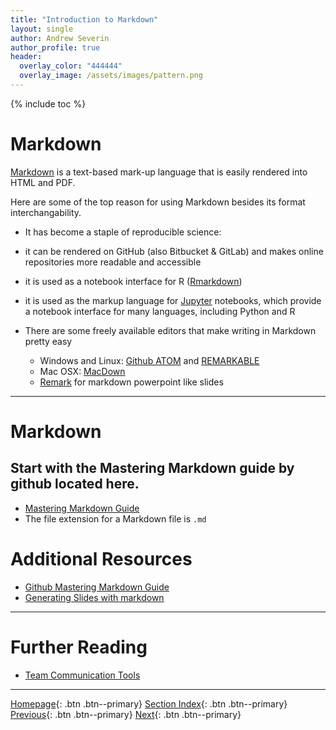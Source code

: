 ```yaml
---
title: "Introduction to Markdown"
layout: single
author: Andrew Severin
author_profile: true
header:
  overlay_color: "444444"
  overlay_image: /assets/images/pattern.png
---
```


{% include toc %}

# Markdown

[Markdown](https://daringfireball.net/projects/markdown/) is a text-based mark-up language that is easily rendered into HTML and PDF.

Here are some of the top reason for using Markdown besides its format interchangability.

* It has become a staple of reproducible science:
* it can be rendered on GitHub (also Bitbucket & GitLab) and makes online repositories more readable and accessible
* it is used as a notebook interface for R ([Rmarkdown](http://rmarkdown.rstudio.com/))
* it is used as the markup language for [Jupyter](http://jupyter.org/) notebooks, which provide a notebook interface for many languages, including Python and R
* There are some freely available editors that make writing in Markdown pretty easy

    * Windows and Linux: [Github ATOM](https://atom.io/) and [REMARKABLE](https://remarkableapp.github.io/)
    * Mac OSX: [MacDown](http://macdown.uranusjr.com/)
    * [Remark](https://remarkjs.com) for markdown powerpoint like slides

---

# Markdown

## Start with the Mastering Markdown guide by github located here.

* [Mastering Markdown Guide](https://guides.github.com/features/mastering-markdown/)
* The file extension for a Markdown file is `.md`


# Additional Resources

* [Github Mastering Markdown Guide](https://guides.github.com/features/mastering-markdown/)
* [Generating Slides with markdown](https://github.com/gnab/remark/wiki/Markdown#content-classes)



___
# Further Reading
* [Team Communication Tools](../03-COMMUNICATION/01-team-communication-tools)


___

[Homepage](../../index.md){: .btn  .btn--primary}
[Section Index](../00-ProjectManagement-LandingPage){: .btn  .btn--primary}
[Previous](01-documentation-improvement-tools){: .btn  .btn--primary}
[Next](../03-COMMUNICATION/01-team-communication-tools){: .btn  .btn--primary}
